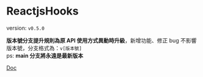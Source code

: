 # ReactjsHooks

version: `v0.5.0`

**版本號分支提升規則為原 API 使用方式異動時升級**，新增功能、修正 bug 不影響版本號，分支格式為：`v[版本號]`  
ps: **main 分支將永遠是最新版本**

[Doc](https://hackmd.io/yhQWyeqwQ0CG5N18uF5gMg)
